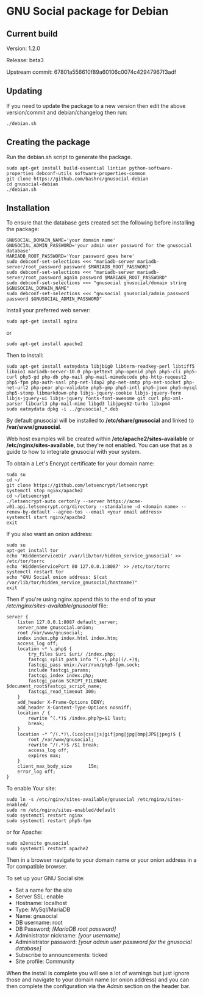 GNU Social package for Debian
=============================

Current build
-------------

Version: 1.2.0

Release: beta3

Upstream commit: 67801a556610f89a60106c0074c42947967f3adf

Updating
--------

If you need to update the package to a new version then edit the above version/commit and debian/changelog then run:

    ./debian.sh

Creating the package
--------------------

Run the debian.sh script to generate the package.

    sudo apt-get install build-essential lintian python-software-properties debconf-utils software-properties-common
    git clone https://github.com/bashrc/gnusocial-debian
    cd gnusocial-debian
    ./debian.sh

Installation
------------

To ensure that the database gets created set the following before installing the package:

    GNUSOCIAL_DOMAIN_NAME='your domain name'
    GNUSOCIAL_ADMIN_PASSWORD='your admin user password for the gnusocial database'
    MARIADB_ROOT_PASSWORD='Your password goes here'
    sudo debconf-set-selections <<< "mariadb-server mariadb-server/root_password password $MARIADB_ROOT_PASSWORD"
    sudo debconf-set-selections <<< "mariadb-server mariadb-server/root_password_again password $MARIADB_ROOT_PASSWORD"
    sudo debconf-set-selections <<< "gnusocial gnusocial/domain string $GNUSOCIAL_DOMAIN_NAME"
    sudo debconf-set-selections <<< "gnusocial gnusocial/admin_password password $GNUSOCIAL_ADMIN_PASSWORD"

Install your preferred web server:

    sudo apt-get install nginx

or

    sudo apt-get install apache2

Then to install:

    sudo apt-get install eatmydata libjbig0 libterm-readkey-perl libtiff5 libaio1 mariadb-server-10.0 php-gettext php-openid php5 php5-cli php5-curl php5-gd php-db php-mail php-mail-mimedecode php-http-request2 php5-fpm php-auth-sasl php-net-ldap2 php-net-smtp php-net-socket php-net-url2 php-pear php-validate php5-gmp php5-intl php5-json php5-mysql php5-stomp libmarkdown-php libjs-jquery-cookie libjs-jquery-form libjs-jquery-ui libjs-jquery fonts-font-awesome git curl php-xml-parser libcurl3 php-mail-mime libgd3 libjpeg62-turbo libxpm4
    sudo eatmydata dpkg -i ../gnusocial_*.deb

By default gnusocial will be installed to **/etc/share/gnusocial** and linked to **/var/www/gnusocial**.

Web host examples will be created within **/etc/apache2/sites-available** or **/etc/nginx/sites-available**, but they're not enabled. You can use that as a guide to how to integrate gnusocial with your system.

To obtain a Let's Encrypt certificate for your domain name:

    sudo su
    cd ~/
    git clone https://github.com/letsencrypt/letsencrypt
    systemctl stop nginx/apache2
	cd ~/letsencrypt
    ./letsencrypt-auto certonly --server https://acme-v01.api.letsencrypt.org/directory --standalone -d <domain name> --renew-by-default --agree-tos --email <your email address>
    systemctl start nginx/apache2
    exit

If you also want an onion address:

    sudo su
    apt-get install tor
    echo 'HiddenServiceDir /var/lib/tor/hidden_service_gnusocial' >> /etc/tor/torrc
    echo 'HiddenServicePort 80 127.0.0.1:8087' >> /etc/tor/torrc
    systemctl restart tor
    echo "GNU Social onion address: $(cat /var/lib/tor/hidden_service_gnusocial/hostname)"
    exit

Then if you're using nginx append this to the end of to your */etc/nginx/sites-available/gnusocial* file:

    server {
        listen 127.0.0.1:8087 default_server;
        server_name gnusocial.onion;
        root /var/www/gnusocial;
        index index.php index.html index.htm;
        access_log off;
        location ~* \.php$ {
            try_files $uri $uri/ /index.php;
            fastcgi_split_path_info ^(.+\.php)(/.+)$;
            fastcgi_pass unix:/var/run/php5-fpm.sock;
            include fastcgi_params;
            fastcgi_index index.php;
            fastcgi_param SCRIPT_FILENAME $document_root$fastcgi_script_name;
            fastcgi_read_timeout 300;
        }
        add_header X-Frame-Options DENY;
        add_header X-Content-Type-Options nosniff;
        location / {
            rewrite ^(.*)$ /index.php?p=$1 last;
            break;
        }
        location ~* ^/(.*)\.(ico|css|js|gif|png|jpg|bmp|JPG|jpeg)$ {
            root /var/www/gnusocial;
            rewrite ^/(.*)$ /$1 break;
            access_log off;
            expires max;
        }
        client_max_body_size      15m;
        error_log off;
    }


To enable Your site:

    sudo ln -s /etc/nginx/sites-available/gnusocial /etc/nginx/sites-enabled/
    sudo rm /etc/nginx/sites-enabled/default
    sudo systemctl restart nginx
    sudo systemctl restart php5-fpm

or for Apache:

    sudo a2ensite gnusocial
    sudo systemctl restart apache2

Then in a browser navigate to your domain name or your onion address in a Tor compatible browser.

To set up your GNU Social site:

 * Set a name for the site
 * Server SSL: enable
 * Hostname: localhost
 * Type: MySql/MariaDB
 * Name: gnusocial
 * DB username: root
 * DB Password; *[MariaDB root password]*
 * Administrator nickname: *[your username]*
 * Administrator password: *[your admin user password for the gnusocial database]*
 * Subscribe to announcements: ticked
 * Site profile: Community

When the install is complete you will see a lot of warnings but just ignore those and navigate to your domain name (or onion address) and you can then complete the configuration via the *Admin* section on the header bar.
